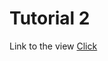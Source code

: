 # Tutorial 2

Link to the view
[Click](https://jaunerc.github.io/WebGL-Tut/tutorial-02/ "Tutorial 2")